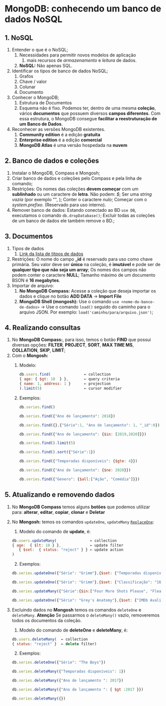 # MongoDB: conhecendo um banco de dados NoSQL

## 1. NoSQL

   1. Entender o que é o NoSQL;
      1. Necessidades para permitir novos modelos de aplicação
         1. mais recursos de *armazenamento* e *leitura* de dados.
      2. **NoSQL:** Não apenas SQL.
   2. Identificar os tipos de banco de dados NoSQL;
      1. Grafos
      2. Chave / valor
      3. Colunar
      4. Documento
   3. Conhecer o MongoDB;
      1. Estrutura de Documentos
      2. Esquema não é fixo. Podemos ter, dentro de uma mesma **coleção**, vários **documentos** que possuem diversos **campos diferentes**. Com essa estrutura, o MongoDB consegue **facilitar a reestruturação de um Banco de Dados**.
   4. Reconhecer as versões MongoDB existentes.
      1. **Community edition** é a edição **gratuita**
      2. **Enterprise edition** é a edição **comercial**
      3. **MongoDB Atlas** é uma versão hospedada na **nuvem**

## 2. Banco de dados e coleções

   1. Instalar o MongoDB, Compass e Mongosh;
   2. Criar banco de dados e coleções pelo Compass e pela linha de comando;
   3. Restrições: Os nomes das coleções **devem começar** com um **sublinhado** ou um caractere de **letra**. Não podem: *$*; Ser uma *string vazia* (por exemplo "", ); Conter o caractere *nulo*; Começar com o *system.prefixo*. (Reservado para uso interno).
   4. Remover banco de dados: Estando conectado ao BD `use DB`, executamos o comando `db.dropDatabase()`; Excluir todas as coleções de um banco de dados ele também remove o BD.;

## 3. Documentos

   1. Tipos de dados
      1. [Link da lista de titpos de dados](https://www.mongodb.com/docs/manual/reference/bson-types/)
   2. Restrições: O nome do campo **_id** é reservado para uso como chave primária. Seu valor deve ser **único** na coleção, é **imutável** e pode ser de **qualquer tipo que não seja um array**; Os nomes dos campos não podem conter o caractere **NULL**; Tamanho máximo de um documento BSON é **16 megabytes**.
   3. Importar de arquivo:
      1. **No MongoDB Compass:** Acesse a coleção que deseja importar os dados e clique no botão **ADD DATA** -> **Import File**
      2. **MongoDB Shell (mongosh):** Use o comando `use <nome-do-banco-de-dados>` -> Use o comando `load()` seguido do caminho para o arquivo JSON. Por exemplo: `load('caminho/para/arquivo.json')`;

## 4. Realizando consultas

   1. No **MongoDB Compass:**, para isso, temos o botão **FIND** que possui diversas opções: **FILTER**, **PROJECT**, **SORT**, **MAX TIME MS**, **COLLATION**, **SKIP**, **LIMIT**;
   2. Com o **Mongosh:**
      1. Modelo:

         ```javascript
         db.users.find(               ← collection
         { age: { $gt: 18  } },       ← query criteria
         { name: 1, address: 1 }      ← projection
         ).limit(5)                   ← cursor modifier
         ```

      2. Exemplos:

         ```javascript
         db.series.find()

         db.series.find({"Ano de lançamento": 2018})

         db.series.find({},{"Série":1, "Ano de lançamento": 1, "_id":0})

         db.series.find({"Ano de lançamento": {$in: [2019,2020]}})

         db.series.find().limit(5)

         db.series.find().sort({"Série":1})

         db.series.find({"Temporadas disponíveis": {$gte: 4}})

         db.series.find({"Ano de lançamento": {$ne: 2020}})

         db.series.find({"Genero": {$all:["Ação", "Comédia"]}})
         ```

## 5. Atualizando e removendo dados

   1. No **MongoDB Compass** temos alguns **botões** que podemos utilizar para: **alterar**, **editar**, **copiar**, **clonar** e **Deletar**
   2. No **Mongosh:** temos os comandos `updateOne`, `updateMany` [`ReplaceOne`](https://www.mongodb.com/docs/v6.0/reference/operator/aggregation/replaceOne/):
      1. Modelo do comando de **update**, é:

      ```javascript
      db.users.updateMany(               ← collection
      { age:  { $lt: 18 } },             ← update filter
         { $set:  { status: "reject" } } ← update action
      )
      ```

      2. Exemplos:

      ```javascript
      db.series.updateOne({"Série": "Grimm"},{$set: {"Temporadas disponíveis": 6}})

      db.series.updateOne({"Série": "Grimm"},{$set: {"Classificação": "16+"}})

      db.series.updateMany({"Série":{$in:["Four More Shots Please", "Fleabag"]}},{$set: {"Classificação": "18+"}})

      db.series.updateOne({"Série": "Grey's Anatomy"},{$set: {"IMDb Avaliação": 8.1}})
      ```

   3. Excluindo dados no **Mongosh** temos os comandos `deleteOne` e `deleteMany`. **Atenção** Se passarmos o `deleteMany()` vazio, removeremos todos os documentos da coleção.
      1. Modelo do comando de **deleteOne** e **deleteMany**, é:

      ```javascript
      db.users.deleteMany(  ← collection
      { status: "reject" }  ← delete filter)
      ```

      2. Exemplos:

      ```javascript
      db.series.deleteOne({"Série": "The Boys"})

      db.series.deleteMany({"Temporadas disponíveis": 1})

      db.series.deleteMany({"Ano de lançamento ": 2017})

      db.series.deleteMany({"Ano de lançamento ": { $gt :2017 }})

      db.series.deleteMany({})
      ```
